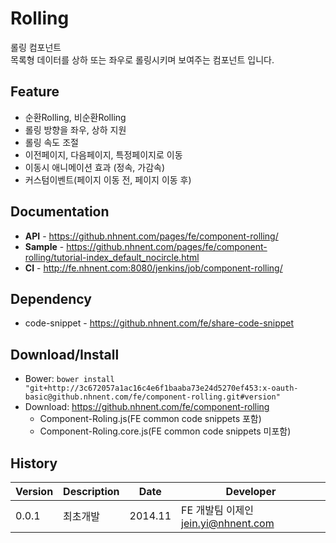 Rolling
======================
롤링 컴포넌트<br>
목록형 데이터를 상하 또는 좌우로 롤링시키며 보여주는 컴포넌트 입니다.

## Feature
* 순환Rolling, 비순환Rolling
* 롤링 방향을 좌우, 상하 지원
* 롤링 속도 조절
* 이전페이지, 다음페이지, 특정페이지로 이동
* 이동시 애니메이션 효과 (정속, 가감속)
* 커스텀이벤트(페이지 이동 전, 페이지 이동 후)

## Documentation
* **API** - https://github.nhnent.com/pages/fe/component-rolling/
* **Sample** - https://github.nhnent.com/pages/fe/component-rolling/tutorial-index_default_nocircle.html
* **CI** - http://fe.nhnent.com:8080/jenkins/job/component-rolling/

## Dependency
* code-snippet - https://github.nhnent.com/fe/share-code-snippet

## Download/Install
* Bower: `bower install "git+http://3c672057a1ac16c4e6f1baaba73e24d5270ef453:x-oauth-basic@github.nhnent.com/fe/component-rolling.git#version"`
* Download: https://github.nhnent.com/fe/component-rolling
  * Component-Roling.js(FE common code snippets 포함)
  * Component-Roling.core.js(FE common code snippets 미포함)

## History
| Version | Description | Date | Developer |
| ---- | ---- | ---- | ---- |
| 0.0.1 | 최초개발 | 2014.11 | FE 개발팀 이제인 <jein.yi@nhnent.com> |



